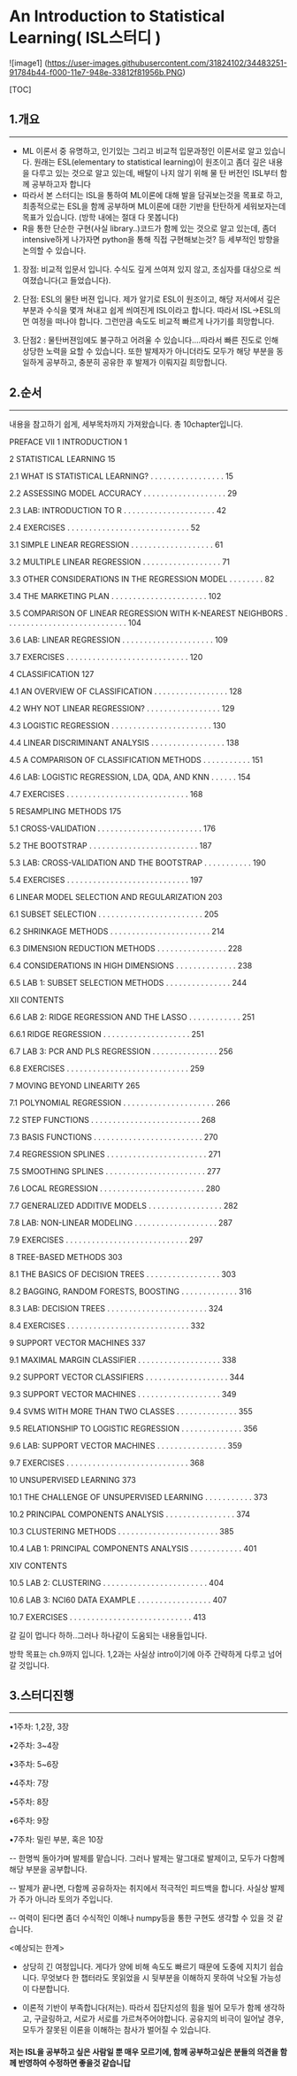 ﻿An Introduction to Statistical Learning( ISL스터디 )
===================

![image1] (https://user-images.githubusercontent.com/31824102/34483251-91784b44-f000-11e7-948e-33812f81956b.PNG)

[TOC]

## 1.개요
---
 - ML 이론서 중 유명하고, 인기있는 그리고 비교적 입문과정인 이론서로 알고 있습니다. 원래는 ESL(elementary to statistical learning)이 원조이고 좀더 깊은 내용을 다루고 있는 것으로 알고 있는데, 배탈이 나지 않기 위해 물 탄 버전인 ISL부터 함께 공부하고자 합니다
 - 따라서 본 스터디는 ISL을 통하여 ML이론에 대해 발을 담궈보는것을 목표로 하고, 최종적으로는 ESL을 함께 공부하며 ML이론에 대한 기반을 탄탄하게 세워보자는데 목표가 있습니다. (방학 내에는 절대 다 못봅니다)
 - R을 통한 단순한 구현(사실 library..)코드가 함께 있는 것으로 알고 있는데, 좀더 intensive하게 나가자면 python을 통해 직접 구현해보는것? 등 세부적인 방향을 논의할 수 있습니다.
 
 1. 장점: 비교적 입문서 입니다. 수식도 깊게 쓰여져 있지 않고, 초심자를 대상으로 씌여졌습니다(고 들었습니다).
 
 2. 단점: ESL의 물탄 버젼 입니다. 제가 알기로 ESL이 원조이고, 해당 저서에서 깊은 부분과 수식을 몇개 쳐내고 쉽게 씌여진게 ISL이라고 합니다. 따라서 ISL->ESL의 먼 여정을 떠나야 합니다. 그런만큼 속도도 비교적 빠르게 나가기를 희망합니다.
 
 3. 단점2 : 물탄버젼임에도 불구하고 어려울 수 있습니다....따라서 빠른 진도로 인해 상당한 노력을 요할 수 있습니다. 또한 발제자가 아니더라도 모두가 해당 부분을 동일하게 공부하고, 충분히 공유한 후 발제가 이뤄지길 희망합니다.


## 2.순서
---
내용을 참고하기 쉽게, 세부목차까지 가져왔습니다. 총 10chapter입니다.

PREFACE VII
1 INTRODUCTION 1

2 STATISTICAL LEARNING 15

2.1 WHAT IS STATISTICAL LEARNING? . . . . . . . . . . . . . . . . . 15

2.2 ASSESSING MODEL ACCURACY . . . . . . . . . . . . . . . . . . . 29

2.3 LAB: INTRODUCTION TO R . . . . . . . . . . . . . . . . . . . . . 42

2.4 EXERCISES . . . . . . . . . . . . . . . . . . . . . . . . . . . . 52

3.1 SIMPLE LINEAR REGRESSION . . . . . . . . . . . . . . . . . . . 61

3.2 MULTIPLE LINEAR REGRESSION . . . . . . . . . . . . . . . . . . 71

3.3 OTHER CONSIDERATIONS IN THE REGRESSION MODEL . . . . . . . . 82

3.4 THE MARKETING PLAN . . . . . . . . . . . . . . . . . . . . . . 102

3.5 COMPARISON OF LINEAR REGRESSION WITH K-NEAREST
NEIGHBORS . . . . . . . . . . . . . . . . . . . . . . . . . . . . 104

3.6 LAB: LINEAR REGRESSION . . . . . . . . . . . . . . . . . . . . . 109

3.7 EXERCISES . . . . . . . . . . . . . . . . . . . . . . . . . . . . 120

4 CLASSIFICATION 127

4.1 AN OVERVIEW OF CLASSIFICATION . . . . . . . . . . . . . . . . . 128

4.2 WHY NOT LINEAR REGRESSION? . . . . . . . . . . . . . . . . . 129

4.3 LOGISTIC REGRESSION . . . . . . . . . . . . . . . . . . . . . . . 130

4.4 LINEAR DISCRIMINANT ANALYSIS . . . . . . . . . . . . . . . . . 138

4.5 A COMPARISON OF CLASSIFICATION METHODS . . . . . . . . . . . 151

4.6 LAB: LOGISTIC REGRESSION, LDA, QDA, AND KNN . . . . . . 154

4.7 EXERCISES . . . . . . . . . . . . . . . . . . . . . . . . . . . . 168

5 RESAMPLING METHODS 175

5.1 CROSS-VALIDATION . . . . . . . . . . . . . . . . . . . . . . . . 176

5.2 THE BOOTSTRAP . . . . . . . . . . . . . . . . . . . . . . . . . 187

5.3 LAB: CROSS-VALIDATION AND THE BOOTSTRAP . . . . . . . . . . . 190

5.4 EXERCISES . . . . . . . . . . . . . . . . . . . . . . . . . . . . 197

6 LINEAR MODEL SELECTION AND REGULARIZATION 203

6.1 SUBSET SELECTION . . . . . . . . . . . . . . . . . . . . . . . . 205

6.2 SHRINKAGE METHODS . . . . . . . . . . . . . . . . . . . . . . . 214

6.3 DIMENSION REDUCTION METHODS . . . . . . . . . . . . . . . . 228

6.4 CONSIDERATIONS IN HIGH DIMENSIONS . . . . . . . . . . . . . . 238

6.5 LAB 1: SUBSET SELECTION METHODS . . . . . . . . . . . . . . . 244

XII CONTENTS

6.6 LAB 2: RIDGE REGRESSION AND THE LASSO . . . . . . . . . . . . 251

6.6.1 RIDGE REGRESSION . . . . . . . . . . . . . . . . . . . . 251

6.7 LAB 3: PCR AND PLS REGRESSION . . . . . . . . . . . . . . . 256

6.8 EXERCISES . . . . . . . . . . . . . . . . . . . . . . . . . . . . 259

7 MOVING BEYOND LINEARITY 265

7.1 POLYNOMIAL REGRESSION . . . . . . . . . . . . . . . . . . . . . 266

7.2 STEP FUNCTIONS . . . . . . . . . . . . . . . . . . . . . . . . . 268

7.3 BASIS FUNCTIONS . . . . . . . . . . . . . . . . . . . . . . . . . 270

7.4 REGRESSION SPLINES . . . . . . . . . . . . . . . . . . . . . . . 271

7.5 SMOOTHING SPLINES . . . . . . . . . . . . . . . . . . . . . . . 277

7.6 LOCAL REGRESSION . . . . . . . . . . . . . . . . . . . . . . . . 280

7.7 GENERALIZED ADDITIVE MODELS . . . . . . . . . . . . . . . . . 282

7.8 LAB: NON-LINEAR MODELING . . . . . . . . . . . . . . . . . . . 287

7.9 EXERCISES . . . . . . . . . . . . . . . . . . . . . . . . . . . . 297

8 TREE-BASED METHODS 303

8.1 THE BASICS OF DECISION TREES . . . . . . . . . . . . . . . . . 303

8.2 BAGGING, RANDOM FORESTS, BOOSTING . . . . . . . . . . . . . 316

8.3 LAB: DECISION TREES . . . . . . . . . . . . . . . . . . . . . . . 324

8.4 EXERCISES . . . . . . . . . . . . . . . . . . . . . . . . . . . . 332

9 SUPPORT VECTOR MACHINES 337

9.1 MAXIMAL MARGIN CLASSIFIER . . . . . . . . . . . . . . . . . . . 338

9.2 SUPPORT VECTOR CLASSIFIERS . . . . . . . . . . . . . . . . . . . 344

9.3 SUPPORT VECTOR MACHINES . . . . . . . . . . . . . . . . . . . 349

9.4 SVMS WITH MORE THAN TWO CLASSES . . . . . . . . . . . . . . 355

9.5 RELATIONSHIP TO LOGISTIC REGRESSION . . . . . . . . . . . . . . 356

9.6 LAB: SUPPORT VECTOR MACHINES . . . . . . . . . . . . . . . . 359

9.7 EXERCISES . . . . . . . . . . . . . . . . . . . . . . . . . . . . 368

10 UNSUPERVISED LEARNING 373

10.1 THE CHALLENGE OF UNSUPERVISED LEARNING . . . . . . . . . . . 373

10.2 PRINCIPAL COMPONENTS ANALYSIS . . . . . . . . . . . . . . . . 374

10.3 CLUSTERING METHODS . . . . . . . . . . . . . . . . . . . . . . . 385

10.4 LAB 1: PRINCIPAL COMPONENTS ANALYSIS . . . . . . . . . . . . 401

XIV CONTENTS

10.5 LAB 2: CLUSTERING . . . . . . . . . . . . . . . . . . . . . . . . 404

10.6 LAB 3: NCI60 DATA EXAMPLE . . . . . . . . . . . . . . . . . 407

10.7 EXERCISES . . . . . . . . . . . . . . . . . . . . . . . . . . . . 413


갈 길이 멉니다 하하..그러나 하나같이 도움되는 내용들입니다.

방학 목표는 ch.9까지 입니다. 1,2과는 사실상 intro이기에 아주 간략하게 다루고 넘어갈 것입니다.

 
## 3.스터디진행
----

•1주차: 1,2장, 3장

•2주차: 3~4장

•3주차: 5~6장

•4주차: 7장

•5주차: 8장

•6주차: 9장

•7주차: 밀린 부분, 혹은 10장


 -- 한명씩 돌아가며 발제를 맡습니다. 그러나 발제는 말그대로 발제이고, 모두가 다함께 해당 부분을 공부합니다.
 
 -- 발제가 끝나면, 다함께 공유하자는 취지에서 적극적인 피드백을 합니다. 사실상 발제가 주가 아니라 토의가 주입니다.
 
 -- 여력이 된다면 좀더 수식적인 이해나 numpy등을 통한 구현도 생각할 수 있을 것 같습니다.
 

<예상되는 한계>
 - 상당히 긴 여정입니다. 게다가 양에 비해 속도도 빠르기 때문에 도중에 지치기 쉽습니다. 무엇보다 한 챕터라도 못읽었을 시 뒷부분을 이해하지 못하여 낙오될 가능성이 다분합니다.
 
 - 이론적 기반이 부족합니다(저는). 따라서 집단지성의 힘을 빌어 모두가 함께 생각하고, 구글링하고, 서로가 서로를 가르쳐주어야합니다. 공유지의 비극이 일어날 경우, 모두가 잘못된 이론을 이해하는 참사가 벌어질 수 있습니다.


#### 저는 ISL을 공부하고 싶은 사람일 뿐 매우 모르기에,  함께 공부하고싶은 분들의 의견을 함께 반영하여 수정하면 좋을것 같습니답



